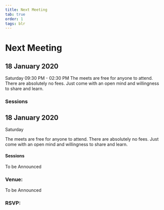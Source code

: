 ```yaml
---
title: Next Meeting
tab: true
order: 1
tags: blr
---
```


# **Next Meeting**

## 18 January 2020

Saturday 09:30 PM - 02:30 PM The meets are free for anyone to attend.
There are absolutely no fees. Just come with an open mind and
willingness to share and learn.

### **Sessions**

## 18 January 2020

Saturday

The meets are free for anyone to attend. There are absolutely no fees.
Just come with an open mind and willingness to share and learn.

#### **Sessions**
To be Announced

### **Venue:**

To be Announced

### RSVP: 
